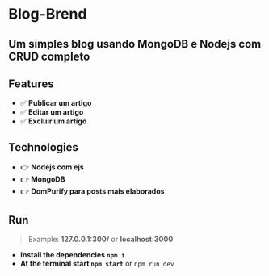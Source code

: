 # Blog-Brend
## Um simples blog usando MongoDB e Nodejs com CRUD completo

## Features
- ✅ **Publicar um artigo**
- ✅ **Editar um artigo**
- ✅ **Excluir um artigo**

## Technologies
- 👉 **Nodejs com ejs**
- 👉 **MongoDB**
- 👉 **DomPurify para posts mais elaborados**

## Run
> Example: **127.0.0.1:300/** or **localhost:3000**

- **Install the dependencies `npm i`**
- **At the terminal start `npm start`** or `npm run dev`
